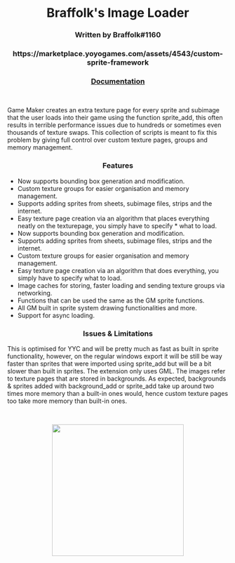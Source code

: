 <h1 align="center">Braffolk's Image Loader</h1>

<h3 align="center">Written by Braffolk#1160</h3>
<h3 align="center">https://marketplace.yoyogames.com/assets/4543/custom-sprite-framework</h3>
<h3 align="center"><a href="https://github.com/GameMakerDiscord/custom-sprite-framework/wiki">Documentation</a></h3>



&nbsp;

Game Maker creates an extra texture page for every sprite and subimage that the user loads into their game using the function sprite_add, this often results in terrible performance issues due to hundreds or sometimes even thousands of texture swaps. This collection of scripts is meant to fix this problem by giving full control over custom texture pages, groups and memory management.

<h3 align="center">Features</h3>

* Now supports bounding box generation and modification.
* Custom texture groups for easier organisation and memory management.
* Supports adding sprites from sheets, subimage files, strips and the internet.
* Easy texture page creation via an algorithm that places everything neatly on the texturepage, you simply have to specify * what to load.
* Now supports bounding box generation and modification.
* Supports adding sprites from sheets, subimage files, strips and the internet.
* Custom texture groups for easier organisation and memory management.
* Easy texture page creation via an algorithm that does everything, you simply have to specify what to load.
* Image caches for storing, faster loading and sending texture groups via networking.
* Functions that can be used the same as the GM sprite functions.
* All GM built in sprite system drawing functionalities and more.
* Support for async loading.


<h3 align="center">Issues & Limitations</h3>

This is optimised for YYC and will be pretty much as fast as built in sprite functionality, however, on the regular windows export it will be still be way faster than sprites that were imported using sprite_add but will be a bit slower than built in sprites. The extension only uses GML. The images refer to texture pages that are stored in backgrounds. As expected, backgrounds & sprites added with background_add or sprite_add take up around two times more memory than a built-in ones would, hence custom texture pages too take more memory than built-in ones.

&nbsp;

<p align="center"><img src="https://raw.githubusercontent.com/JujuAdams/custom-sprite-framework/master/preview.png" style="display:block; margin:auto; width:300px"></p>


